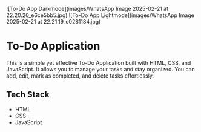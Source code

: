 ![To-Do App Darkmode](images/WhatsApp Image 2025-02-21 at 22.20.20_e6ce5bb5.jpg)
![To-Do App Lightmode](images/WhatsApp Image 2025-02-21 at 22.21.19_c0281184.jpg)

# To-Do Application

This is a simple yet effective To-Do Application built with HTML, CSS, and JavaScript. It allows you to manage your tasks and stay organized. You can add, edit, mark as completed, and delete tasks effortlessly.

## Tech Stack

- HTML
- CSS
- JavaScript

